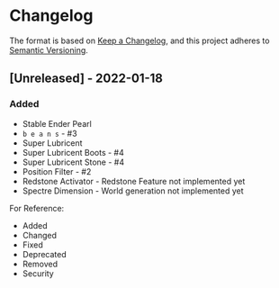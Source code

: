 # Changelog

The format is based on [Keep a Changelog](https://keepachangelog.com/en/1.0.0/),
and this project adheres to [Semantic Versioning](https://semver.org/spec/v2.0.0.html).

## [Unreleased] - 2022-01-18
### Added
- Stable Ender Pearl
- `b e a n s` - #3
- Super Lubricent
- Super Lubricent Boots - #4
- Super Lubricent Stone - #4
- Position Filter - #2
- Redstone Activator - Redstone Feature not implemented yet
- Spectre Dimension - World generation not implemented yet





For Reference:
* Added
* Changed
* Fixed
* Deprecated
* Removed
* Security